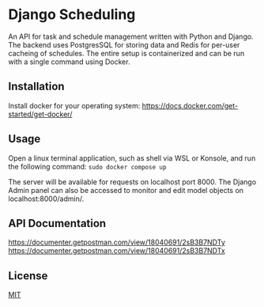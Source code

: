 # Django Scheduling

An API for task and schedule management written with Python and Django. The backend uses PostgresSQL for storing
data and Redis for per-user cacheing of schedules. The entire setup is containerized and can be run with a single
command using Docker.

## Installation

Install docker for your operating system:
https://docs.docker.com/get-started/get-docker/

## Usage

Open a linux terminal application, such as shell via WSL or Konsole, and run the following command:
```sudo docker compose up```

The server will be available for requests on localhost port 8000. The Django Admin panel can also be
accessed to monitor and edit model objects on localhost:8000/admin/.

## API Documentation

https://documenter.getpostman.com/view/18040691/2sB3B7NDTy
https://documenter.getpostman.com/view/18040691/2sB3B7NDTx

## License

[MIT](https://choosealicense.com/licenses/mit/)

